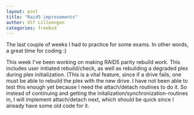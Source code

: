 ```yaml
---
layout: post
title: "Raid5 improvements"
author: Ulf Lilleengen
categories: freebsd
---
```

The last couple of weeks I had to practice for some exams. In other words, a great time for coding :)

This week I've been working on making RAID5 parity rebuild work. This includes user initiated rebuild/check, as well as rebuilding a degraded plex during plex initialization. (This is a vital feature, since if a drive fails, one must be able to rebuild the plex with the new drive. I have not been able to test this enough yet because I need the attach/detach routines to do it. So instead of continuing and getting the initalization/synchronization-routines in, I will implement attach/detach next, which should be quick since I already have some old code for it.
